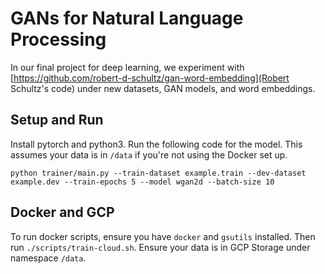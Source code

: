 # GANs for Natural Language Processing

In our final project for deep learning, we experiment with [https://github.com/robert-d-schultz/gan-word-embedding](Robert Schultz's code) under new datasets, GAN models, and word embeddings.

## Setup and Run
Install pytorch and python3. Run the following code for the model. This assumes your data is in `/data` if you're not using the Docker set up.
```
python trainer/main.py --train-dataset example.train --dev-dataset example.dev --train-epochs 5 --model wgan2d --batch-size 10
```

## Docker and GCP
To run docker scripts, ensure you have `docker` and `gsutils` installed. Then run `./scripts/train-cloud.sh`. Ensure your data is in GCP Storage under namespace `/data`.
